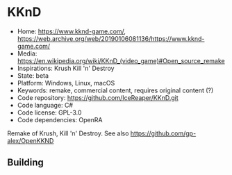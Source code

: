 # KKnD

- Home: https://www.kknd-game.com/, https://web.archive.org/web/20190106081136/https://www.kknd-game.com/
- Media: https://en.wikipedia.org/wiki/KKnD_(video_game)#Open_source_remake
- Inspirations: Krush Kill 'n' Destroy
- State: beta
- Platform: Windows, Linux, macOS
- Keywords: remake, commercial content, requires original content (?)
- Code repository: https://github.com/IceReaper/KKnD.git
- Code language: C#
- Code license: GPL-3.0
- Code dependencies: OpenRA

Remake of Krush, Kill 'n' Destroy.
See also https://github.com/gp-alex/OpenKKND

## Building

